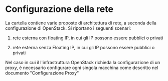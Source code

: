Configurazione della rete
======

La cartella contiene varie proposte di architettura di rete, a seconda della configurazione di OpenStack. Si riportano i seguenti scenari:

1. rete esterna con floating IP, in cui gli IP possono essere pubblici o privati

2. rete esterna senza Floating IP, in cui gli IP possono essere pubblici o privati


Nel caso in cui il l'infrastruttura OpenStack richieda la configurazione di un proxy, è necessario configurare ogni singola macchina come descritto nel documento "Configurazione Proxy"